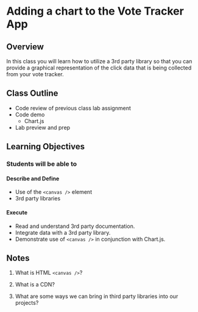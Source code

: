 # Adding a chart to the Vote Tracker App

## Overview

In this class you will learn how to utilize a 3rd party library so that you can provide a graphical representation of the click data that is being collected from your vote tracker.

## Class Outline

- Code review of previous class lab assignment
- Code demo
  - Chart.js
- Lab preview and prep

## Learning Objectives

### Students will be able to

#### Describe and Define

- Use of the `<canvas />` element
- 3rd party libraries

#### Execute

- Read and understand 3rd party documentation.
- Integrate data with a 3rd party library.
- Demonstrate use of `<canvas />` in conjunction with Chart.js.

## Notes

1. What is HTML `<canvas />`?

1. What is a CDN?

1. What are some ways we can bring in third party libraries into our projects?
